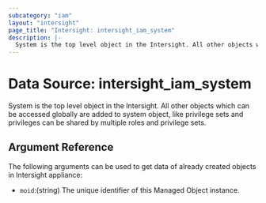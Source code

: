 ```yaml
---
subcategory: "iam"
layout: "intersight"
page_title: "Intersight: intersight_iam_system"
description: |-
  System is the top level object in the Intersight. All other objects which can be accessed globally are added to system object, like privilege sets and privileges can be shared by multiple roles and privilege sets.
---
```


# Data Source: intersight_iam_system
System is the top level object in the Intersight. All other objects which can be accessed globally are added to system object, like privilege sets and privileges can be shared by multiple roles and privilege sets.
## Argument Reference
The following arguments can be used to get data of already created objects in Intersight appliance:
* `moid`:(string) The unique identifier of this Managed Object instance. 
